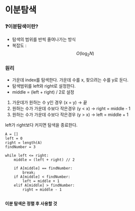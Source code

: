 # 이분탐색
### ❓이분탐색이란?
- 탐색의 범위를 반씩 줄여나가는 방식  
- 복잡도 : $$O(\log_2{N})$$

### 원리
- 가운데 index를 탐색한다. 가운데 수를 x, 찾으려는 수를 y로 둔다.
- 탐색범위를 left와 right로 설정한다.
- middle = (left + right) / 2로 설정
1. 가운데가 원하는 수 y인 경우 (x = y) → 끝
2. 원하는 수가 가운데 수보다 작은경우 (y < x) 
→  right = middle - 1
3. 원하는 수가 가운데 수보다 작은경우 (y > x) 
→ left = middle + 1

left가 right보다 커지면 탐색을 종료한다.

```
A = []
left = 0
right = length(A)
findNumber = 3

while left <= right:
    middle = (left + right) // 2

    if A[middle] == findNumber:
        break;
    if A[middle] < findNumber:
        left = middle + 1
    elif A[middle] > findNumber:
        right = middle - 1
    
```

**이분 탐색은 정렬 후 사용할 것**